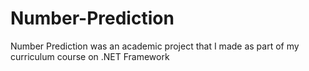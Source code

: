 # Number-Prediction
Number Prediction was an academic project that I made as part of my curriculum course on .NET Framework
